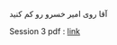 آقا روی امیر خسرو رو کم کنید

Session 3 pdf : [link](https://drive.google.com/file/d/1IXcm9GaHmfjZDQ0XYh3bUuhvOJbv-aen/view?usp=sharing)